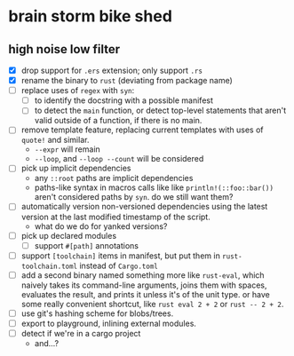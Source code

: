 # brain storm bike shed

## high noise low filter

- [x] drop support for `.ers` extension; only support `.rs`
- [x] rename the binary to `rust` (deviating from package name)
- [ ] replace uses of `regex` with `syn`:
  - [ ] to identify the docstring with a possible manifest
  - [ ] to detect the `main` function, or detect top-level statements that
        aren't valid outside of a function, if there is no main.
- [ ] remove template feature, replacing current templates with uses of `quote!`
      and similar.
  - `--expr` will remain
  - `--loop`, and `--loop --count` will be considered
- [ ] pick up implicit dependencies
  - any `::root` paths are implicit dependencies
  - paths-like syntax in macros calls like like `println!(::foo::bar())` aren't
    considered paths by `syn`. do we still want them?
- [ ] automatically version non-versioned dependencies using the latest version
      at the last modified timestamp of the script.
  - what do we do for yanked versions?
- [ ] pick up declared modules
  - [ ] support `#[path]` annotations
- [ ] support `[toolchain]` items in manifest, but put them in
      `rust-toolchain.toml` instead of `Cargo.toml`
- [ ] add a second binary named something more like `rust-eval`, which naively
      takes its command-line arguments, joins them with spaces, evaluates the
      result, and prints it unless it's of the unit type. or have some really
      convenient shortcut, like `rust eval 2 + 2` or `rust -- 2 + 2`.
- [ ] use git's hashing scheme for blobs/trees.
- [ ] export to playground, inlining external modules.
- [ ] detect if we're in a cargo project
  - and...?
